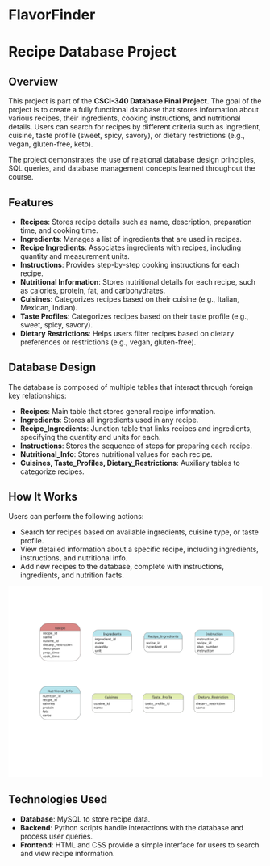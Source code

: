 # FlavorFinder

# Recipe Database Project

## Overview

This project is part of the **CSCI-340 Database Final Project**. The goal of the project is to create a fully functional database that stores information about various recipes, their ingredients, cooking instructions, and nutritional details. Users can search for recipes by different criteria such as ingredient, cuisine, taste profile (sweet, spicy, savory), or dietary restrictions (e.g., vegan, gluten-free, keto).

The project demonstrates the use of relational database design principles, SQL queries, and database management concepts learned throughout the course.

## Features

- **Recipes**: Stores recipe details such as name, description, preparation time, and cooking time.
- **Ingredients**: Manages a list of ingredients that are used in recipes.
- **Recipe Ingredients**: Associates ingredients with recipes, including quantity and measurement units.
- **Instructions**: Provides step-by-step cooking instructions for each recipe.
- **Nutritional Information**: Stores nutritional details for each recipe, such as calories, protein, fat, and carbohydrates.
- **Cuisines**: Categorizes recipes based on their cuisine (e.g., Italian, Mexican, Indian).
- **Taste Profiles**: Categorizes recipes based on their taste profile (e.g., sweet, spicy, savory).
- **Dietary Restrictions**: Helps users filter recipes based on dietary preferences or restrictions (e.g., vegan, gluten-free).

## Database Design

The database is composed of multiple tables that interact through foreign key relationships:

- **Recipes**: Main table that stores general recipe information.
- **Ingredients**: Stores all ingredients used in any recipe.
- **Recipe_Ingredients**: Junction table that links recipes and ingredients, specifying the quantity and units for each.
- **Instructions**: Stores the sequence of steps for preparing each recipe.
- **Nutritional_Info**: Stores nutritional values for each recipe.
- **Cuisines, Taste_Profiles, Dietary_Restrictions**: Auxiliary tables to categorize recipes.

## How It Works

Users can perform the following actions:

- Search for recipes based on available ingredients, cuisine type, or taste profile.
- View detailed information about a specific recipe, including ingredients, instructions, and nutritional info.
- Add new recipes to the database, complete with instructions, ingredients, and nutrition facts.

![DataBase Design](assets/Database.png)

## Technologies Used

- **Database**: MySQL to store recipe data.
- **Backend**: Python scripts handle interactions with the database and process user queries.
- **Frontend**: HTML and CSS provide a simple interface for users to search and view recipe information.

